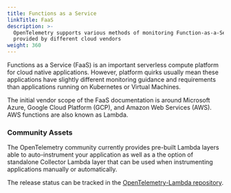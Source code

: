 ```yaml
---
title: Functions as a Service
linkTitle: FaaS
description: >-
  OpenTelemetry supports various methods of monitoring Function-as-a-Service
  provided by different cloud vendors
weight: 360
---
```


Functions as a Service (FaaS) is an important serverless compute platform for
cloud native applications. However, platform quirks usually mean these
applications have slightly different monitoring guidance and requirements than
applications running on Kubernetes or Virtual Machines.

The initial vendor scope of the FaaS documentation is around Microsoft Azure,
Google Cloud Platform (GCP), and Amazon Web Services (AWS). AWS functions are
also known as Lambda.

### Community Assets

The OpenTelemetry community currently provides pre-built Lambda layers able to
auto-instrument your application as well as a the option of standalone Collector
Lambda layer that can be used when instrumenting applications manually or
automatically.

The release status can be tracked in the
[OpenTelemetry-Lambda repository](https://github.com/open-telemetry/opentelemetry-lambda).
